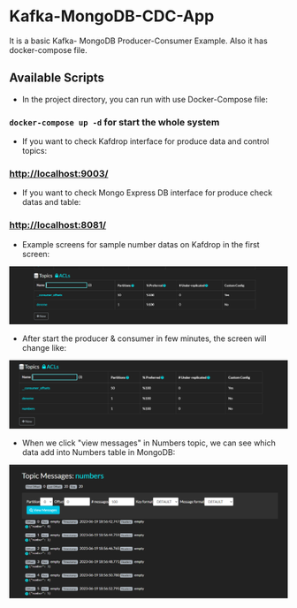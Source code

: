 # Kafka-MongoDB-CDC-App

It is a basic Kafka- MongoDB Producer-Consumer Example.
Also it has docker-compose file.

## Available Scripts

- In the project directory, you can run with use Docker-Compose file:

### `docker-compose up -d` for start the whole system

- If you want to check Kafdrop interface for produce data and control topics:

### [http://localhost:9003/](http://localhost:9003/)

- If you want to check Mongo Express DB interface for produce check datas and table:

### [http://localhost:8081/](http://localhost:8081/)

- Example screens for sample number datas on Kafdrop in the first screen:

![Alt text](image.png)

- After start the producer & consumer in few minutes, the screen will change like:

![Alt text](image-1.png)

- When we click "view messages" in Numbers topic, we can see which data add into Numbers table in MongoDB:

![Alt text](image-2.png)
